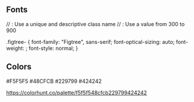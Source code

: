 ## Fonts
<!-- <link rel="preconnect" href="https://fonts.googleapis.com">
<link rel="preconnect" href="https://fonts.gstatic.com" crossorigin>
<link href="https://fonts.googleapis.com/css2?family=Figtree:ital,wght@0,300..900;1,300..900&display=swap" rel="stylesheet"> -->

// <uniquifier>: Use a unique and descriptive class name
// <weight>: Use a value from 300 to 900

.figtree-<uniquifier> {
  font-family: "Figtree", sans-serif;
  font-optical-sizing: auto;
  font-weight: <weight>;
  font-style: normal;
}

## Colors
#F5F5F5
#48CFCB
#229799
#424242

https://colorhunt.co/palette/f5f5f548cfcb229799424242